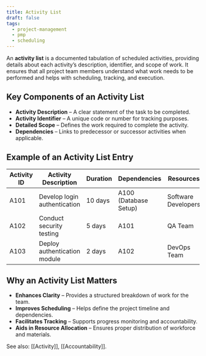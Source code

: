 ```yaml
---
title: Activity List
draft: false
tags:
  - project-management
  - pmp
  - scheduling
---
```


An **activity list** is a documented tabulation of scheduled activities, providing details about each activity’s description, identifier, and scope of work. It ensures that all project team members understand what work needs to be performed and helps with scheduling, tracking, and execution.

## Key Components of an Activity List
- **Activity Description** – A clear statement of the task to be completed.
- **Activity Identifier** – A unique code or number for tracking purposes.
- **Detailed Scope** – Defines the work required to complete the activity.
- **Dependencies** – Links to predecessor or successor activities when applicable.

## Example of an Activity List Entry

| Activity ID | Activity Description           | Duration | Dependencies | Resources |
|------------|--------------------------------|----------|-------------|-----------|
| A101       | Develop login authentication  | 10 days  | A100 (Database Setup) | Software Developers |
| A102       | Conduct security testing      | 5 days   | A101         | QA Team  |
| A103       | Deploy authentication module  | 2 days   | A102         | DevOps Team |

## Why an Activity List Matters
- **Enhances Clarity** – Provides a structured breakdown of work for the team.
- **Improves Scheduling** – Helps define the project timeline and dependencies.
- **Facilitates Tracking** – Supports progress monitoring and accountability.
- **Aids in Resource Allocation** – Ensures proper distribution of workforce and materials.

See also: [[Activity]], [[Accountability]].
